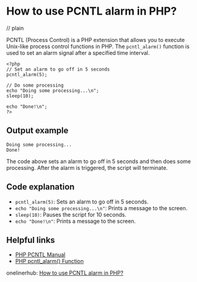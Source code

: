 # How to use PCNTL alarm in PHP?
// plain

PCNTL (Process Control) is a PHP extension that allows you to execute Unix-like process control functions in PHP. The `pcntl_alarm()` function is used to set an alarm signal after a specified time interval.

```
<?php
// Set an alarm to go off in 5 seconds
pcntl_alarm(5);

// Do some processing
echo "Doing some processing...\n";
sleep(10);

echo "Done!\n";
?>
```

## Output example

```
Doing some processing...
Done!
```

The code above sets an alarm to go off in 5 seconds and then does some processing. After the alarm is triggered, the script will terminate.

## Code explanation

- `pcntl_alarm(5)`: Sets an alarm to go off in 5 seconds.
- `echo "Doing some processing...\n"`: Prints a message to the screen.
- `sleep(10)`: Pauses the script for 10 seconds.
- `echo "Done!\n"`: Prints a message to the screen.

## Helpful links
- [PHP PCNTL Manual](https://www.php.net/manual/en/ref.pcntl.php)
- [PHP pcntl_alarm() Function](https://www.w3schools.com/php/func_pcntl_alarm.asp)

onelinerhub: [How to use PCNTL alarm in PHP?](https://onelinerhub.com/php-pcntl/how-to-use-pcntl-alarm-in-php)